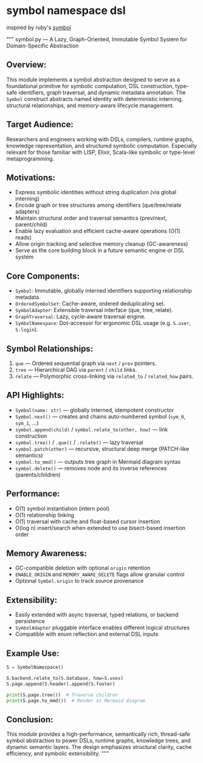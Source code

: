 # symbol namespace dsl
inspired by ruby's [symbol](https://ruby-doc.org/core-2.5.3/Symbol.html)

"""
symbol.py — A Lazy, Graph-Oriented, Immutable Symbol System for Domain-Specific Abstraction

Overview:
---------
This module implements a symbol abstraction designed to serve as a foundational primitive for symbolic computation, DSL construction, type-safe identifiers, graph traversal, and dynamic metadata annotation. The `Symbol` construct abstracts named identity with deterministic interning, structural relationships, and memory-aware lifecycle management.

Target Audience:
----------------
Researchers and engineers working with DSLs, compilers, runtime graphs, knowledge representation, and structured symbolic computation. Especially relevant for those familiar with LISP, Elixir, Scala-like symbolic or type-level metaprogramming.

Motivations:
------------
- Express symbolic identities without string duplication (via global interning)
- Encode graph or tree structures among identifiers (que/tree/relate adapters)
- Maintain structural order and traversal semantics (prev/next, parent/child)
- Enable lazy evaluation and efficient cache-aware operations (O(1) reads)
- Allow origin tracking and selective memory cleanup (GC-awareness)
- Serve as the core building block in a future semantic engine or DSL system

Core Components:
----------------
- `Symbol`: Immutable, globally interned identifiers supporting relationship metadata.
- `OrderedSymbolSet`: Cache-aware, ordered deduplicating set.
- `SymbolAdapter`: Extensible traversal interface (que, tree, relate).
- `GraphTraversal`: Lazy, cycle-aware traversal engine.
- `SymbolNamespace`: Dot-accessor for ergonomic DSL usage (e.g. `S.user`, `S.login`).

Symbol Relationships:
----------------------
1. `que` — Ordered sequential graph via `next` / `prev` pointers.
2. `tree` — Hierarchical DAG via `parent` / `child` links.
3. `relate` — Polymorphic cross-linking via `related_to` / `related_how` pairs.

API Highlights:
---------------
- `Symbol(name: str)` — globally interned, idempotent constructor
- `Symbol.next()` — creates and chains auto-numbered symbol (`sym_0`, `sym_1`, …)
- `symbol.append(child)` / `symbol.relate_to(other, how)` — link construction
- `symbol.tree()` / `.que()` / `.relate()` — lazy traversal
- `symbol.patch(other)` — recursive, structural deep merge (PATCH-like semantics)
- `symbol.to_mmd()` — outputs tree graph in Mermaid diagram syntax
- `symbol.delete()` — removes node and its inverse references (parents/children)

Performance:
------------
- O(1) symbol instantiation (intern pool)
- O(1) relationship linking
- O(1) traversal with cache and float-based cursor insertion
- O(log n) insert/search when extended to use bisect-based insertion order

Memory Awareness:
-----------------
- GC-compatible deletion with optional `origin` retention
- `ENABLE_ORIGIN` and `MEMORY_AWARE_DELETE` flags allow granular control
- Optional `Symbol.origin` to track source provenance

Extensibility:
--------------
- Easily extended with async traversal, typed relations, or backend persistence
- `SymbolAdapter` pluggable interface enables different logical structures
- Compatible with enum reflection and external DSL inputs

Example Use:
------------
```python
S = SymbolNamespace()

S.backend.relate_to(S.database, how=S.uses)
S.page.append(S.header).append(S.footer)

print(S.page.tree())  # Traverse children
print(S.page.to_mmd())  # Render as Mermaid diagram
```

Conclusion:
-----------
This module provides a high-performance, semantically rich, thread-safe symbol abstraction to power DSLs, runtime graphs, knowledge trees, and dynamic semantic layers. The design emphasizes structural clarity, cache efficiency, and symbolic extensibility.
"""
